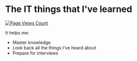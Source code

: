 # The IT things that I've learned

[![Page Views Count](https://badges.toozhao.com/badges/01FZYTZNWV1J7WRKETC0GY0CXP/blue.svg)](https://badges.toozhao.com/stats/01FZYTZNWV1J7WRKETC0GY0CXP "Get your own page views count badge on badges.toozhao.com")

It helps me:

* Master knowledge
* Look back all the things I've heard about
* Prepare for interviews
